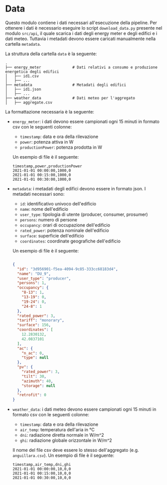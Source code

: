 # Data

Questo modulo contiene i dati necessari all'esecuzione della pipeline.
Per ottenere i dati è necessario eseguire lo script `download_data.py` presente nel modulo `src/api`, il quale scarica i dati degli energy meter e degli edifici e i dati meteo. Tuttavia i metadati devono essere caricati manualmente nella cartella `metadata`.

La struttura della cartella `data` è la seguente:

```plaintext
.
├── energy_meter              # Dati relativi a consumo e produzione energetica degli edifici
│   ├── id1.csv
│   ├── ...
├── metadata                  # Metadati degli edifici
│   ├── id1.json
│   ├── ...
├── weather_data              # Dati meteo per l'aggregato
│   ├── aggregate.csv
```
La formattazione necessaria è la seguente:

- `energy_meter`: i dati devono essere campionati ogni 15 minuti in formato csv con le seguenti colonne:
    - `timestamp`: data e ora della rilevazione
    - `power`: potenza attiva in W
    - `productionPower`: potenza prodotta in W

    Un esempio di file è il seguente:
    ```csv
    timestamp,power,productionPower
    2021-01-01 00:00:00,1000,0
    2021-01-01 00:15:00,1000,0
    2021-01-01 00:30:00,1000,0
    ```
- `metadata`: i metadati degli edifici devono essere in formato json.
I metadati necessari sono:
  - `id`: identificativo univoco dell'edificio
  - `name`: nome dell'edificio
  - `user_type`: tipologia di utente (producer, consumer, prosumer)
  - `persons`: numero di persone
  - `occupancy`: orari di occupazione dell'edificio
  - `rated_power`: potenza nominale dell'edificio
  - `surface`: superficie dell'edificio
  - `coordinates`: coordinate geografiche dell'edificio
  
  Un esempio di file è il seguente:
    ```json
    
    {
      "id": "3d956901-f5ea-4094-9c85-333cc68183d4",
      "name": "DU_9",
      "user_type": "producer",
      "persons": 1,
      "occupancy": {
        "8-13": 1,
        "13-19": 0,
        "19-24": 0,
        "24-8": 1
      },
      "rated_power": 3,
      "tariff": "monorary",
      "surface": 156,
      "coordinates": [
        12.2830132,
        42.0837101
      ],
      "ac": {
        "n_ac": 0,
        "type": null
      },
      "pv": {
        "rated_power": 3,
        "tilt": 30,
        "azimuth": 40,
        "storage": null
      },
      "retrofit": 0
    }
    ```

- `weather_data`: i dati meteo devono essere campionati ogni 15 minuti in formato csv con le seguenti colonne:
    - `timestamp`: data e ora della rilevazione
    - `air_temp`: temperatura dell'aria in °C
    - `dni`: radiazione diretta normale in W/m^2
    - `ghi`: radiazione globale orizzontale in W/m^2

    Il nome del file csv deve essere lo stesso dell'aggregato (e.g. `anguillara.csv`).
    Un esempio di file è il seguente:
    ```csv
    timestamp,air_temp,dni,ghi
    2021-01-01 00:00:00,10,0,0
    2021-01-01 00:15:00,10,0,0
    2021-01-01 00:30:00,10,0,0
    ```